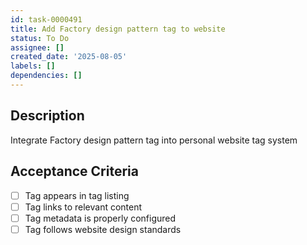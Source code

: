 ```yaml
---
id: task-0000491
title: Add Factory design pattern tag to website
status: To Do
assignee: []
created_date: '2025-08-05'
labels: []
dependencies: []
---
```


## Description

Integrate Factory design pattern tag into personal website tag system

## Acceptance Criteria

- [ ] Tag appears in tag listing
- [ ] Tag links to relevant content
- [ ] Tag metadata is properly configured
- [ ] Tag follows website design standards
